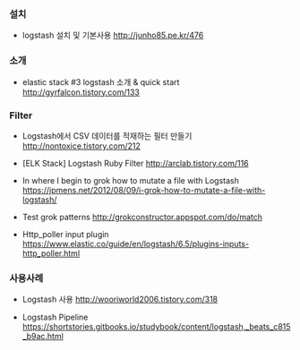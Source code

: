 ### 설치

* logstash 설치 및 기본사용
http://junho85.pe.kr/476

### 소개

* elastic stack #3 logstash 소개 & quick start
http://gyrfalcon.tistory.com/133

### Filter

* Logstash에서 CSV 데이터를 적재하는 필터 만들기
http://nontoxice.tistory.com/212

* [ELK Stack] Logstash Ruby Filter
http://arclab.tistory.com/116

* In where I begin to grok how to mutate a file with Logstash
https://jpmens.net/2012/08/09/i-grok-how-to-mutate-a-file-with-logstash/

* Test grok patterns
http://grokconstructor.appspot.com/do/match

* Http_poller input plugin
https://www.elastic.co/guide/en/logstash/6.5/plugins-inputs-http_poller.html

### 사용사례

* Logstash 사용
http://wooriworld2006.tistory.com/318

* Logstash Pipeline
https://shortstories.gitbooks.io/studybook/content/logstash,_beats_c815_b9ac.html
